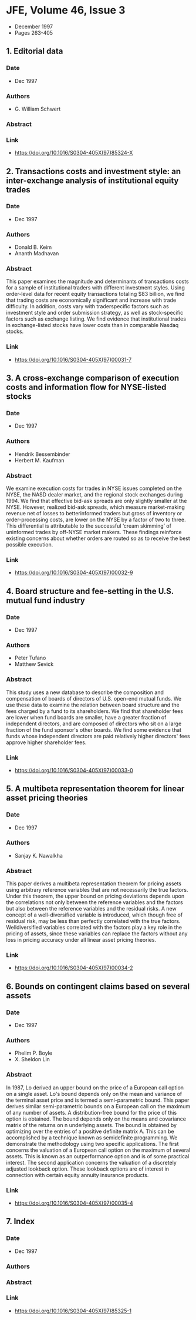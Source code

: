 # JFE, Volume 46, Issue 3
- December 1997
- Pages 263-405

## 1. Editorial data
### Date
- Dec 1997
### Authors
- G. William Schwert
### Abstract

### Link
- https://doi.org/10.1016/S0304-405X(97)85324-X

## 2. Transactions costs and investment style: an inter-exchange analysis of institutional equity trades
### Date
- Dec 1997
### Authors
- Donald B. Keim
- Ananth Madhavan
### Abstract
This paper examines the magnitude and determinants of transactions costs for a sample of institutional traders with different investment styles. Using order-level data for recent equity transactions totaling $83 billion, we find that trading costs are economically significant and increase with trade difficulty. In addition, costs vary with traderspecific factors such as investment style and order submission strategy, as well as stock-specific factors such as exchange listing. We find evidence that institutional trades in exchange-listed stocks have lower costs than in comparable Nasdaq stocks.
### Link
- https://doi.org/10.1016/S0304-405X(97)00031-7

## 3. A cross-exchange comparison of execution costs and information flow for NYSE-listed stocks
### Date
- Dec 1997
### Authors
- Hendrik Bessembinder
- Herbert M. Kaufman
### Abstract
We examine execution costs for trades in NYSE issues completed on the NYSE, the NASD dealer market, and the regional stock exchanges during 1994. We find that effective bid-ask spreads are only slightly smaller at the NYSE. However, realized bid-ask spreads, which measure market-making revenue net of losses to betterinformed traders but gross of inventory or order-processing costs, are lower on the NYSE by a factor of two to three. This differential is attributable to the successful ‘cream skimming’ of uninformed trades by off-NYSE market makers. These findings reinforce existing concerns about whether orders are routed so as to receive the best possible execution.
### Link
- https://doi.org/10.1016/S0304-405X(97)00032-9

## 4. Board structure and fee-setting in the U.S. mutual fund industry
### Date
- Dec 1997
### Authors
- Peter Tufano
- Matthew Sevick
### Abstract
This study uses a new database to describe the composition and compensation of boards of directors of U.S. open-end mutual funds. We use these data to examine the relation between board structure and the fees charged by a fund to its shareholders. We find that shareholder fees are lower when fund boards are smaller, have a greater fraction of independent directors, and are composed of directors who sit on a large fraction of the fund sponsor's other boards. We find some evidence that funds whose independent directors are paid relatively higher directors' fees approve higher shareholder fees.
### Link
- https://doi.org/10.1016/S0304-405X(97)00033-0

## 5. A multibeta representation theorem for linear asset pricing theories
### Date
- Dec 1997
### Authors
- Sanjay K. Nawalkha
### Abstract
This paper derives a multibeta representation theorem for pricing assets using arbitrary reference variables that are not necessarily the true factors. Under this theorem, the upper bound on pricing deviations depends upon the correlations not only between the reference variables and the factors but also between the reference variables and the residual risks. A new concept of a well-diversified variable is introduced, which though free of residual risk, may be less than perfectly correlated with the true factors. Welldiversified variables correlated with the factors play a key role in the pricing of assets, since these variables can replace the factors without any loss in pricing accuracy under all linear asset pricing theories.
### Link
- https://doi.org/10.1016/S0304-405X(97)00034-2

## 6. Bounds on contingent claims based on several assets
### Date
- Dec 1997
### Authors
- Phelim P. Boyle
- X. Sheldon Lin
### Abstract
In 1987, Lo derived an upper bound on the price of a European call option on a single asset. Lo's bound depends only on the mean and variance of the terminal asset price and is termed a semi-parametric bound. This paper derives similar semi-parametric bounds on a European call on the maximum of any number of assets. A distribution-free bound for the price of this option is obtained. The bound depends only on the means and covariance matrix of the returns on n underlying assets. The bound is obtained by optimizing over the entries of a positive definite matrix A. This can be accomplished by a technique known as semidefinite programming. We demonstrate the methodology using two specific applications. The first concerns the valuation of a European call option on the maximum of several assets. This is known as an outperformance option and is of some practical interest. The second application concerns the valuation of a discretely adjusted lookback option. These lookback options are of interest in connection with certain equity annuity insurance products.
### Link
- https://doi.org/10.1016/S0304-405X(97)00035-4

## 7. Index
### Date
- Dec 1997
### Authors
### Abstract

### Link
- https://doi.org/10.1016/S0304-405X(97)85325-1

